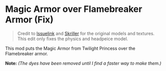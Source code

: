# Magic Armor over Flamebreaker Armor (Fix)

> Credit to [Issuelink](https://gamebanana.com/members/1592820) and [Skriller](https://www.youtube.com/channel/UCAUDpAKuusmRmBO9Nle4FYA) for the original models and textures.
This edit only fixes the physics and headpeice model.

This mod puts the Magic Armor from Twilight Princess over the Flamebreaker armor.

**Note:**
*(The dyes have been removed until I find a faster way to make them.)*